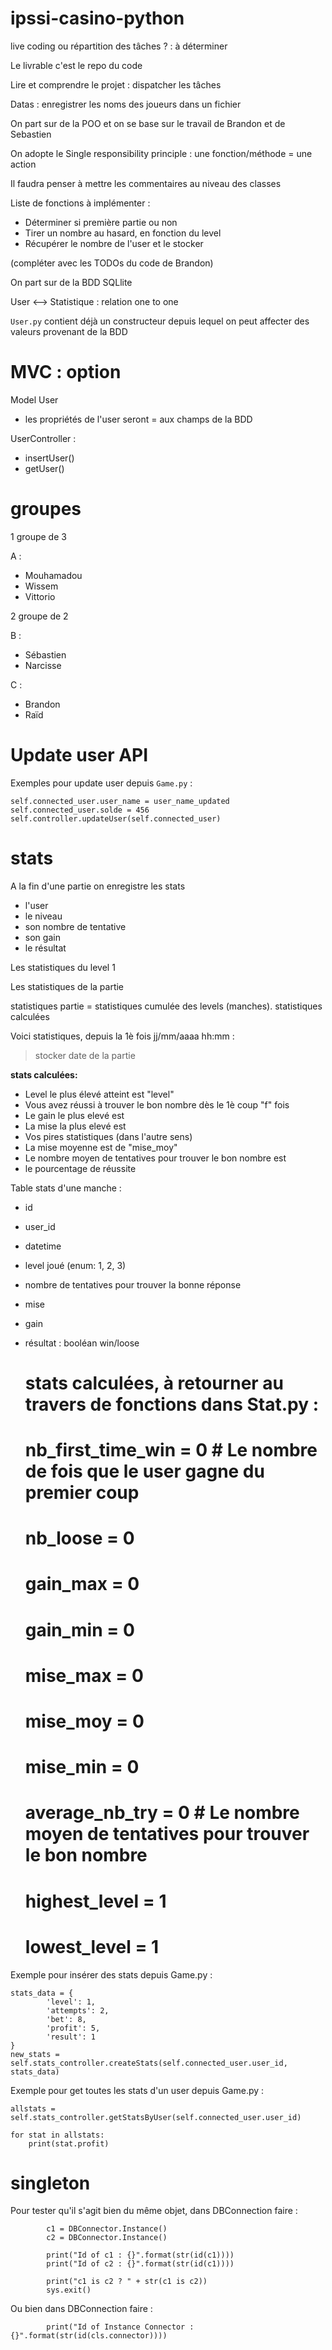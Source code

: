 # ipssi-casino-python

live coding ou répartition des tâches ? : à déterminer

Le livrable c'est le repo du code

Lire et comprendre le projet : dispatcher les tâches

Datas : enregistrer les noms des joueurs dans un fichier

On part sur de la POO et on se base sur le travail de Brandon et de Sebastien

On adopte le Single responsibility principle : une fonction/méthode = une action

Il faudra penser à mettre les commentaires au niveau des classes

Liste de fonctions à implémenter :

- Déterminer si première partie ou non
- Tirer un nombre au hasard, en fonction du level
- Récupérer le nombre de l'user et le stocker

(compléter avec les TODOs du code de Brandon)

On part sur de la BDD SQLlite

User <--> Statistique : relation one to one

`User.py` contient déjà un constructeur depuis lequel on peut
affecter des valeurs provenant de la BDD

# MVC : option

Model User
- les propriétés de l'user seront = aux champs de la BDD


UserController :
- insertUser()
- getUser()

# groupes

1 groupe de 3

A :
- Mouhamadou
- Wissem
- Vittorio

2 groupe de 2

B :
- Sébastien
- Narcisse

C :
- Brandon
- Raïd

# Update user API

Exemples pour update user depuis `Game.py` :

```
self.connected_user.user_name = user_name_updated
self.connected_user.solde = 456
self.controller.updateUser(self.connected_user)
```

# stats

A la fin d'une partie on enregistre les stats
- l'user
- le niveau
- son nombre de tentative
- son gain
- le résultat

Les statistiques du level 1

Les statistiques de la partie

statistiques partie = statistiques cumulée des levels (manches). statistiques calculées

Voici statistiques, depuis la 1è fois jj/mm/aaaa hh:mm :

> stocker date de la partie

**stats calculées:**
- Level le plus élevé atteint est "level"
- Vous avez réussi à trouver le bon nombre dès le 1è coup "f" fois
- Le gain le plus elevé est
- La mise la plus elevé est
- Vos pires statistiques (dans l'autre sens)
- La mise moyenne est de "mise_moy"
- Le nombre moyen de tentatives pour trouver le bon nombre est
- le pourcentage de réussite

Table stats d'une manche :
- id
- user_id
- datetime
- level joué (enum: 1, 2, 3)
- nombre de tentatives pour trouver la bonne réponse
- mise
- gain
- résultat : booléan win/loose



    # stats calculées, à retourner au travers de fonctions dans Stat.py :
    # nb_first_time_win = 0 # Le nombre de fois que le user gagne du premier coup
    # nb_loose = 0
    # gain_max = 0
    # gain_min = 0
    # mise_max = 0
    # mise_moy = 0
    # mise_min = 0
    # average_nb_try = 0 # Le nombre moyen de tentatives pour trouver le bon nombre
    # highest_level = 1
    # lowest_level = 1


Exemple pour insérer des stats  depuis Game.py :

```
stats_data = {
        'level': 1,
        'attempts': 2,
        'bet': 8,
        'profit': 5,
        'result': 1
}
new_stats = self.stats_controller.createStats(self.connected_user.user_id, stats_data)
```

Exemple pour get toutes les stats d'un user depuis Game.py :

```
allstats = self.stats_controller.getStatsByUser(self.connected_user.user_id)

for stat in allstats:
    print(stat.profit)
```

# singleton

Pour tester qu'il s'agit bien du même objet, dans DBConnection faire :

```
        c1 = DBConnector.Instance()
        c2 = DBConnector.Instance()

        print("Id of c1 : {}".format(str(id(c1))))
        print("Id of c2 : {}".format(str(id(c1))))

        print("c1 is c2 ? " + str(c1 is c2))
        sys.exit()

```

Ou bien dans DBConnection faire :

```
        print("Id of Instance Connector : {}".format(str(id(cls.connector))))

```
